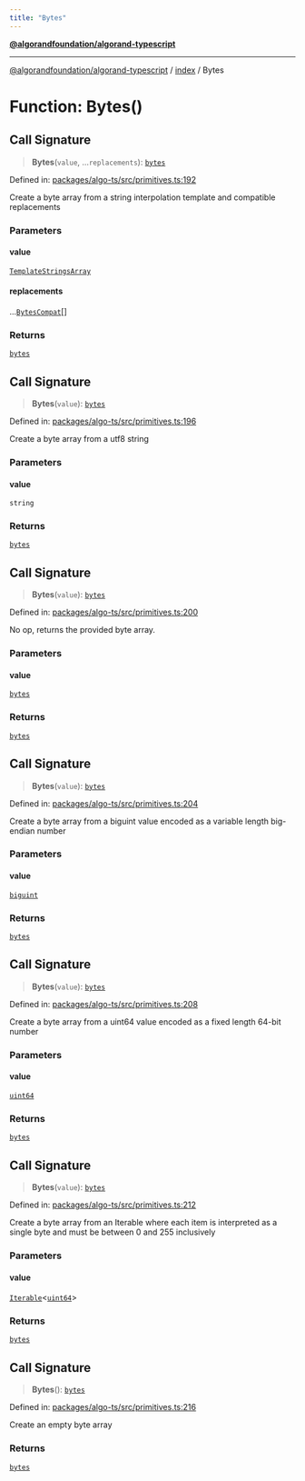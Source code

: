 ```yaml
---
title: "Bytes"
---
```


[**@algorandfoundation/algorand-typescript**](../../README.md)

***

[@algorandfoundation/algorand-typescript](../../README.md) / [index](../README.md) / Bytes

# Function: Bytes()

## Call Signature

> **Bytes**(`value`, ...`replacements`): [`bytes`](../type-aliases/bytes.md)

Defined in: [packages/algo-ts/src/primitives.ts:192](https://github.com/algorandfoundation/puya-ts/blob/main/packages/algo-ts/src/primitives.ts#L192)

Create a byte array from a string interpolation template and compatible replacements

### Parameters

#### value

[`TemplateStringsArray`](../-internal-/interfaces/TemplateStringsArray.md)

#### replacements

...[`BytesCompat`](../type-aliases/BytesCompat.md)[]

### Returns

[`bytes`](../type-aliases/bytes.md)

## Call Signature

> **Bytes**(`value`): [`bytes`](../type-aliases/bytes.md)

Defined in: [packages/algo-ts/src/primitives.ts:196](https://github.com/algorandfoundation/puya-ts/blob/main/packages/algo-ts/src/primitives.ts#L196)

Create a byte array from a utf8 string

### Parameters

#### value

`string`

### Returns

[`bytes`](../type-aliases/bytes.md)

## Call Signature

> **Bytes**(`value`): [`bytes`](../type-aliases/bytes.md)

Defined in: [packages/algo-ts/src/primitives.ts:200](https://github.com/algorandfoundation/puya-ts/blob/main/packages/algo-ts/src/primitives.ts#L200)

No op, returns the provided byte array.

### Parameters

#### value

[`bytes`](../type-aliases/bytes.md)

### Returns

[`bytes`](../type-aliases/bytes.md)

## Call Signature

> **Bytes**(`value`): [`bytes`](../type-aliases/bytes.md)

Defined in: [packages/algo-ts/src/primitives.ts:204](https://github.com/algorandfoundation/puya-ts/blob/main/packages/algo-ts/src/primitives.ts#L204)

Create a byte array from a biguint value encoded as a variable length big-endian number

### Parameters

#### value

[`biguint`](../type-aliases/biguint.md)

### Returns

[`bytes`](../type-aliases/bytes.md)

## Call Signature

> **Bytes**(`value`): [`bytes`](../type-aliases/bytes.md)

Defined in: [packages/algo-ts/src/primitives.ts:208](https://github.com/algorandfoundation/puya-ts/blob/main/packages/algo-ts/src/primitives.ts#L208)

Create a byte array from a uint64 value encoded as a fixed length 64-bit number

### Parameters

#### value

[`uint64`](../type-aliases/uint64.md)

### Returns

[`bytes`](../type-aliases/bytes.md)

## Call Signature

> **Bytes**(`value`): [`bytes`](../type-aliases/bytes.md)

Defined in: [packages/algo-ts/src/primitives.ts:212](https://github.com/algorandfoundation/puya-ts/blob/main/packages/algo-ts/src/primitives.ts#L212)

Create a byte array from an Iterable<uint64> where each item is interpreted as a single byte and must be between 0 and 255 inclusively

### Parameters

#### value

[`Iterable`](../-internal-/interfaces/Iterable.md)\<[`uint64`](../type-aliases/uint64.md)\>

### Returns

[`bytes`](../type-aliases/bytes.md)

## Call Signature

> **Bytes**(): [`bytes`](../type-aliases/bytes.md)

Defined in: [packages/algo-ts/src/primitives.ts:216](https://github.com/algorandfoundation/puya-ts/blob/main/packages/algo-ts/src/primitives.ts#L216)

Create an empty byte array

### Returns

[`bytes`](../type-aliases/bytes.md)
